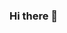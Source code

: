 ### Hi there 👋

<!--
**camilasrody/camilasrody** is a ✨ _special_ ✨ repository because its `README.md` (this file) appears on your GitHub profile.

Here are some ideas to get you started:

- 🔭 I’m currently working on ...
- 🌱 I’m currently learning ...
- 👯 I’m looking to collaborate on ...
- 🤔 I’m looking for help with ...
- 💬 Ask me about ...
- 📫 How to reach me: ...
- 😄 Pronouns: ...
- ⚡ Fun fact: i like training muay thai to become a super fighter, i love to eat and cook eastern food, i'm very competitive in video games, and i love to talk, you can call me to talk about anything.
-->
